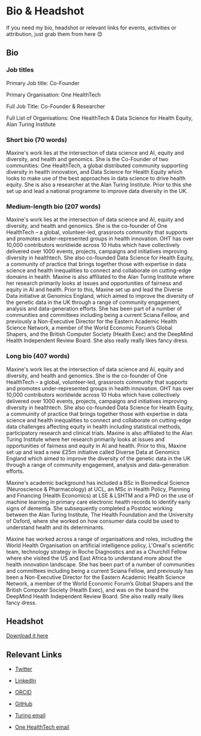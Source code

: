 # Bio & Headshot 

If you need my bio, headshot or relevant links for events, activities or attribution, just grab them from here 😊

## Bio 

### Job titles

Primary Job title: Co-Founder

Primary Organisation: One HealthTech

Full Job Title: Co-Founder & Researcher

Full List of Organisations: One HealthTech & Data Science for Health Equity, Alan Turing Institute 

### Short bio (70 words)
Maxine's work lies at the intersection of data science and AI, equity and diversity, and health and genomics. She is the Co-Founder of two communities: One HealthTech, a global distributed community supporting diversity in health innovation, and Data Science for Health Equity which looks to make use of the best approaches in data science to drive health equity. She is also a researcher at the Alan Turing Institute. Prior to this she set up and lead a national programme to improve data diversity in the UK. 

### Medium-length bio (207 words)
Maxine's work lies at the intersection of data science and AI, equity and diversity, and health and genomics. She is the co-founder of One HealthTech – a global, volunteer-led, grassroots community that supports and promotes under-represented groups in health innovation. OHT has over 10,000 contributors worldwide across 10 Hubs which have collectively delivered over 1000 events, projects, campaigns and initiatives improving diversity in healthtech. She also co-founded Data Science for Health Equity, a community of practice that brings together those with expertise in data science and health inequalities to connect and collaborate on cutting-edge domains in health. Maxine is also affiliated to the Alan Turing Institute where her research primarily looks at issues and opportunities of fairness and equity in AI and health. Prior to this, Maxine set up and lead the Diverse Data initiative at Genomics England, which aimed to improve the diversity of the genetic data in the UK through a range of community engagement, analysis and data-generation efforts. She has been part of a number of communities and committees including being a current Sciana Fellow, and previously a Non-Executive Director for the Eastern Academic Health Science Network, a member of the World Economic Forum’s Global Shapers, and the British Computer Society (Health Exec) and the DeepMind Health Independent Review Board. She also really really likes fancy dress.


### Long bio (407 words)
Maxine's work lies at the intersection of data science and AI, equity and diversity, and health and genomics. She is the co-founder of One HealthTech – a global, volunteer-led, grassroots community that supports and promotes under-represented groups in health innovation. OHT has over 10,000 contributors worldwide across 10 Hubs which have collectively delivered over 1000 events, projects, campaigns and initiatives improving diversity in healthtech. She also co-founded Data Science for Health Equity, a commuinity of practice that brings together those with expertise in data science and health inequalities to connect and collaborate on cutting-edge data challenges affecting equity in health including statistical methods, participatory research and clinical trials. Maxine is also affiliated to the Alan Turing Institute where her research primarily looks at issues and opportunities of fairness and equity in AI and health. Prior to this, Maxine set up and lead a new £25m initiative called Diverse Data at Genomics England which aimed to improve the diversity of the genetic data in the UK through a range of community engagement, analysis and data-generation efforts. 

Maxine's academic background has included a BSc in Biomedical Science (Neuroscience & Pharmacology) at UCL, an MSc in Health Policy, Planning and Financing (Health Economics) at LSE & LSHTM and a PhD on the use of machine learning in primary care electronic health records to identify early signs of dementia. She subsequently completed a Postdoc working between the Alan Turing Institute, The Health Foundation and the University of Oxford, where she worked on how consumer data could be used to understand health and its determinants. 

Maxine has worked across a range of organisations and roles, including the World Health Organisation on artificial intelligence policy, L'Oreal's scientific team, technology strategy in Roche Diagnostics and as a Churchill Fellow where she visited the US and East Africa to understand more about the health innovation landscape. She has been part of a number of communities and committees including being a current Sciana Fellow, and previously has been a Non-Executive Director for the Eastern Academic Health Science Network, a member of the World Economic Forum’s Global Shapers and the British Computer Society (Health Exec), and was on the board the DeepMind Health Independent Review Board. She also really really likes fancy dress.

## Headshot

[Download it here](https://raw.githubusercontent.com/maximacki/headshot-bio/master/Maxine%20Mackintosh%20Headshot.jpg)

## Relevant Links

- [Twitter](https://twitter.com/Maxi_Macki)
- [LinkedIn](https://www.linkedin.com/in/maxinemackintosh/)
- [ORCID](https://orcid.org/0000-0003-3740-1302)
- [GitHub](https://github.com/maximacki)

- [Turing email](mailto:mmackintosh@turing.ac.uk)
- [One HealthTech email](mailto:maxine@onehealthtech.com)
